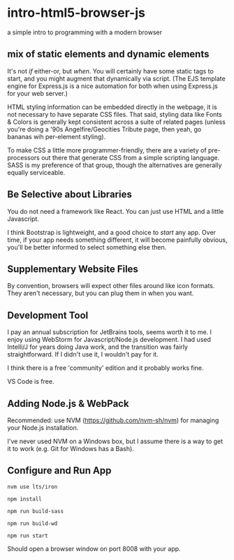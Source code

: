 # intro-html5-browser-js

a simple intro to programming with a modern browser

## mix of static elements and dynamic elements

It's not <i>if</i> either-or, but <i>when</i>. You will certainly have some static tags to start, and you might augment that dynamically via script. (The EJS template engine for Express.js is a nice automation for both when using Express.js for your web server.)

HTML styling information can be embedded directly in the webpage, it is not necessary to have separate CSS files. That said, styling data like Fonts & Colors is generally kept consistent across a suite of related pages (unless you're doing a '90s Angelfire/Geocities Tribute page, then yeah, go bananas wih per-element styling). 

To make CSS a little more programmer-friendly, there are a variety of pre-processors out there that generate CSS from a simple scripting language. SASS is my preference of that group, though the alternatives are generally equally serviceable.

## Be Selective about Libraries

You do not need a framework like React. You can just use HTML and a little Javascript.

I think Bootstrap is lightweight, and a good choice to *start* any app. Over time, if your app needs something different, it will become painfully obvious, you'll be better informed to select something else then.

## Supplementary Website Files

By convention, browsers will expect other files around like icon formats. They aren't necessary, but you can plug them in when you want.

## Development Tool

I pay an annual subscription for JetBrains tools, seems worth it to me. I enjoy using WebStorm for Javascript/Node.js development. I had used Intelli/J for years doing Java work, and the transition was fairly straightforward. If I didn't use it, I wouldn't pay for it.

I think there is a free 'community' edition and it probably works fine.

VS Code is free.

## Adding Node.js & WebPack

Recommended: use NVM (https://github.com/nvm-sh/nvm) for managing your Node.js installation.

I've never used NVM on a Windows box, but I assume there is a way to get it to work (e.g. Git for Windows has a Bash).

## Configure and Run App

<code>nvm use lts/iron</code>

<code>npm install</code>

<code>npm run build-sass</code>

<code>npm run build-wd</code>

<code>npm run start</code>

Should open a browser window on port 8008 with your app.

